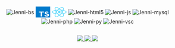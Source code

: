 <div align="center">
  
<div style="display: inline_block"><br>
  <img align="center" alt="Jenni-bs" height="30" width="40" src="https://cdn.jsdelivr.net/gh/devicons/devicon/icons/bootstrap/bootstrap-plain.svg">
  <img align="center" alt="Jenni-Ts" height="30" width="40" src="https://raw.githubusercontent.com/devicons/devicon/master/icons/typescript/typescript-plain.svg">
  <img align="center" alt="Jenni-React" height="30" width="40" src="https://raw.githubusercontent.com/devicons/devicon/master/icons/react/react-original.svg">
  <img align="center" alt="Jenni-html5" height="30" width="40" src="https://cdn.jsdelivr.net/gh/devicons/devicon/icons/html5/html5-plain.svg">
  <img align="center" alt="Jenni-js" height="30" width="40" src="https://cdn.jsdelivr.net/gh/devicons/devicon/icons/javascript/javascript-plain.svg">
  <img align="center" alt="Jenni-mysql" height="30" width="40" src="https://cdn.jsdelivr.net/gh/devicons/devicon/icons/mysql/mysql-original.svg">
  <img align="center" alt="Jenni-php" height="30" width="40" src="https://cdn.jsdelivr.net/gh/devicons/devicon/icons/php/php-original.svg">
  <img align="center" alt="Jenni-py" height="30" width="40" src="https://cdn.jsdelivr.net/gh/devicons/devicon/icons/python/python-original.svg">
  <img align="center" alt="Jenni-vsc" height="30" width="40" src="https://cdn.jsdelivr.net/gh/devicons/devicon/icons/vscode/vscode-original.svg">
  </div>
  
##
  
  <div>
    <a href="https://www.linkedin.com/in/zillij" target="_blank"><img src="https://img.shields.io/badge/LinkedIn-0077B5?style=for-the-badge&logo=linkedin&logoColor=white">
      <a href="https://www.facebook.com/jennifer.zilli.3" target="_blank"><img src="https://img.shields.io/badge/Facebook-1877F2?style=for-the-badge&logo=facebook&logoColor=white">
        <a href="https://www.instagram.com/jenzilli" target="_blank"><img src="https://img.shields.io/badge/Instagram-E4405F?style=for-the-badge&logo=instagram&logoColor=white">
  </div>
  </div>
